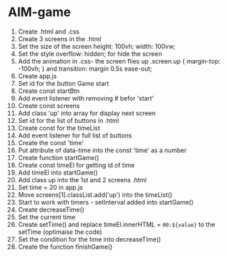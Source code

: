 # AIM-game
1. Create .html and .css
2. Create 3 screens in the .html
3. Set the size of the screen height: 100vh;
  width: 100vw;
4. Set the style overflow: hidden; for hide the screen
5. Add the animation in .css- the screen flies up
.screen.up {
  margin-top: -100vh;
}
and 
transition: margin 0.5s ease-out;
6. Create app.js
7. Set id for the button Game start
8. Create const startBtn
9. Add event listener with removing # befor 'start'
10. Create const screens
11. Add class 'up' into array for display next screen
12. Set id for the list of buttons in .html
13. Create const for the timeList
14. Add event listener for full list of buttons
15. Create the const 'time'
16. Put attribute of data-time into the const 'time' as a number
17. Create function startGame()
18. Create const timeEl for getting id of time
19. Add timeEl into startGame()
20. Add class up into the 1st and 2 screens .html
21. Set time = 20 in app.js
22. Move screens[1].classList.add('up') into the timeList()
23. Start to work with timers - setInterval added into startGame()
24. Create decreaseTime()
25. Set the current time
26. Create setTime() and replace 
timeEl.innerHTML = `00:${value}` to the setTime (optimaise the code)
27. Set the condition for the time into decreaseTime()
28. Create the function finishGame()

